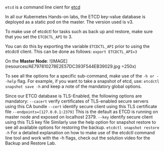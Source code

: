 `etcd` is a command line cient for [etcd](https://github.com/coreos/etcd)

In all our Kubernetes Hands-on labs, the ETCD key-value database is deployed as a static pod on the master. The version used is v3.

To make use of etcdctl for tasks such as back up and restore, make sure that you set the `ETCDCTL_API` to 3.

You can do this by exporting the variable `ETCDCTL_API` prior to using the etcdctl client. This can be done as follows:
`export ETCDCTL_API=3`

On the **Master Node**:
![IMAGE](resources/AE797810278E2E57DC393F544EB39029.jpg =250x)

To see all the options for a specific sub-command, make use of the `-h or --help` flag.
For example, if you want to take a snapshot of etcd, use:
`etcdctl snapshot save -h` and keep a note of the mandatory global options.

Since our ETCD database is TLS-Enabled, the following options are mandatory:
`--cacert` verify certificates of TLS-enabled secure servers using this CA bundle
`--cert` identify secure client using this TLS certificate file
`--endpoints=[127.0.0.1:2379]` This is the default as ETCD is running on master node and exposed on localhost 2379.
`--key` identify secure client using this TLS key file
Similarly use the help option for snapshot restore to see all available options for restoring the backup.
`etcdctl snapshot restore -h`
For a detailed explanation on how to make use of the etcdctl command line tool and work with the -h flags, check out the solution video for the Backup and Restore Lab.

